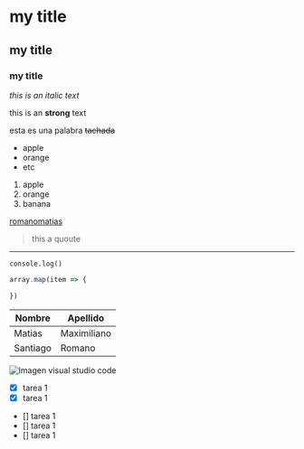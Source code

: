 <!-- Headings -->
# my title
## my title
### my title 
<!-- Italic -->
*this is an italic text*
<!-- Strong text -->
this is an **strong** text 
<!-- tachado -->
esta es una palabra ~~tachada~~ 
<!-- Lista desordenada -->
* apple
* orange
* etc
<!-- Lista ordenada -->
1. apple
2. orange
3. banana
<!-- Enlaces -->
[romanomatias](https://www.google.com/)

<!-- Esta es una cita -->
>this a quoute
<!-- Etiqueta hr -->
___
<!-- Escribir codigo -->
`console.log()`
```javascript
array.map(item => {

})

```

<!-- Table -->

|Nombre  |Apellido|
|-----------|---------|
|Matias|Maximiliano|
|Santiago|Romano|

<!-- Imagenes -->
![Imagen visual studio code](vscLogo.jpg)

<!-- Github markdown -->
<!--  todo list -->
* [x] tarea 1
* [x] tarea 1
* [] tarea 1
* [] tarea 1
* [] tarea 1

